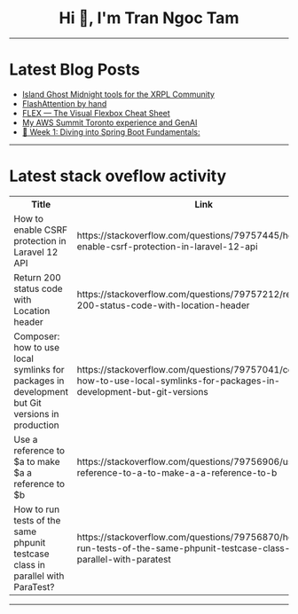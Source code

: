 <h1 align="center">Hi 👋, I'm Tran Ngoc Tam</h1>

---

# Latest Blog Posts 
<!-- BLOG-POST-LIST:START -->
- [Island Ghost Midnight tools for the XRPL Community](https://dev.to/islandghoststephanie/island-ghost-midnight-tools-for-the-xrpl-community-1min)
- [FlashAttention by hand](https://dev.to/lewis_won/flashattention-by-hand-34im)
- [FLEX — The Visual Flexbox Cheat Sheet](https://dev.to/ml318097/flex-the-visual-flexbox-cheat-sheet-1jlc)
- [My AWS Summit Toronto experience and GenAI](https://dev.to/aws-builders/my-aws-summit-toronto-experience-and-genai-27o2)
- [📅 Week 1: Diving into Spring Boot Fundamentals:](https://dev.to/tejasvi_urkande/week-1-diving-into-spring-boot-fundamentals-3o1f)
<!-- BLOG-POST-LIST:END -->

---

# Latest stack oveflow activity
<table>
  <tr><th>Title</th><th>Link</th></tr>
  <!-- STACKOVERFLOW:START --><tr><td>How to enable CSRF protection in Laravel 12 API</td><td>https://stackoverflow.com/questions/79757445/how-to-enable-csrf-protection-in-laravel-12-api</td></tr><tr><td>Return 200 status code with Location header</td><td>https://stackoverflow.com/questions/79757212/return-200-status-code-with-location-header</td></tr><tr><td>Composer: how to use local symlinks for packages in development but Git versions in production</td><td>https://stackoverflow.com/questions/79757041/composer-how-to-use-local-symlinks-for-packages-in-development-but-git-versions</td></tr><tr><td>Use a reference to $a to make $a a reference to $b</td><td>https://stackoverflow.com/questions/79756906/use-a-reference-to-a-to-make-a-a-reference-to-b</td></tr><tr><td>How to run tests of the same phpunit testcase class in parallel with ParaTest?</td><td>https://stackoverflow.com/questions/79756870/how-to-run-tests-of-the-same-phpunit-testcase-class-in-parallel-with-paratest</td></tr><!-- STACKOVERFLOW:END -->
</table>

---



